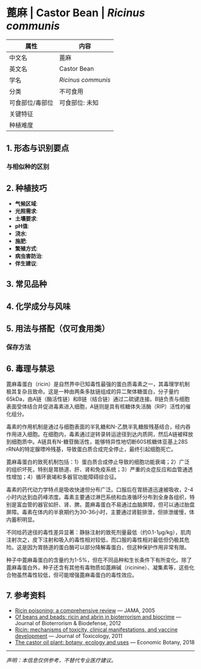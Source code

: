 # 蓖麻 | Castor Bean | *Ricinus communis*

| 属性 | 内容 |
|------|------|
| 中文名 | 蓖麻 |
| 英文名 | Castor Bean |
| 学名 | *Ricinus communis* |
| 分类 | 不可食用 |
| 可食部位/毒部位 | 可食部位: 未知 |
| 关键特征 |  |
| 种植难度 |  |

## 1. 形态与识别要点



### 与相似种的区别



## 2. 种植技巧

- **气候区域**: 
- **光照需求**: 
- **土壤要求**: 
- **pH值**: 
- **浇水**: 
- **施肥**: 
- **繁殖方式**: 
- **病虫害防治**: 
- **伴生建议**: 

## 3. 常见品种



## 4. 化学成分与风味



## 5. 用法与搭配（仅可食用类）



### 保存方法



## 6. 毒理与禁忌

蓖麻毒蛋白（ricin）是自然界中已知毒性最强的蛋白质毒素之一，其毒理学机制极其复杂且致命。这是一种由两条多肽链组成的异二聚体糖蛋白，分子量约65kDa，由A链（酶活性链）和B链（结合链）通过二硫键连接。B链负责与细胞表面受体结合并促进毒素进入细胞，A链则是具有核糖体失活酶（RIP）活性的催化组分。

毒素的作用机制是通过与细胞表面的半乳糖和N-乙酰半乳糖胺残基结合，经内吞作用进入细胞。在细胞内，毒素通过逆转录转运途径到达内质网，然后A链被释放到细胞质中。A链具有N-糖苷酶活性，能够特异性地切断60S核糖体亚基上28S rRNA的特定腺嘌呤残基，导致蛋白质合成完全停止，最终引起细胞死亡。

蓖麻毒蛋白的致死机制包括：1）蛋白质合成停止导致的细胞功能衰竭；2）广泛的组织坏死，特别是胃肠道、肝、肾和免疫系统；3）严重的炎症反应和血管通透性增加；4）循环衰竭和多器官功能障碍综合征。

毒素的药代动力学特点是吸收快速但分布广泛。口服后在胃肠道迅速被吸收，2-4小时内达到血药峰浓度。毒素主要通过淋巴系统和血液循环分布到全身各组织，特别是富血管的器官如肝、肾、脾。蓖麻毒蛋白不易通过血脑屏障，但可以通过胎盘屏障。毒素在体内的半衰期约为30-36小时，主要通过肾脏排泄，但排泄缓慢，体内蓄积明显。

不同给药途径的毒性差异显著：静脉注射的致死剂量最低（约0.1-1μg/kg），肌肉注射次之，皮下注射和吸入的毒性相对较低，而口服的毒性相对最低但仍极其危险。这是因为胃肠道的蛋白酶可以部分降解毒蛋白，但这种保护作用非常有限。

种子中蓖麻毒蛋白的含量约为1-5%，但在不同品种和生长条件下有所变化。除了蓖麻毒蛋白外，种子还含有其他有毒物质如蓖麻碱（ricinine）、凝集素等，这些化合物虽然毒性较低，但可能增强蓖麻毒蛋白的毒性效应。

## 7. 参考资料

- [Ricin poisoning: a comprehensive review](https://jamanetwork.com/journals/jama/fullarticle/201716) — JAMA, 2005
- [Of beans and beads: ricin and abrin in bioterrorism and biocrime](https://www.omicsgroup.org/journals/bioterrorism-biodefense.php) — Journal of Bioterrorism & Biodefense, 2012
- [Ricin: mechanisms of toxicity, clinical manifestations, and vaccine development](https://www.hindawi.com/journals/jt/2011/417830/) — Journal of Toxicology, 2011
- [The castor oil plant: botany, ecology and uses](https://link.springer.com/journal/12231) — Economic Botany, 2018

---
*声明：本信息仅供参考，不替代专业医疗建议。*